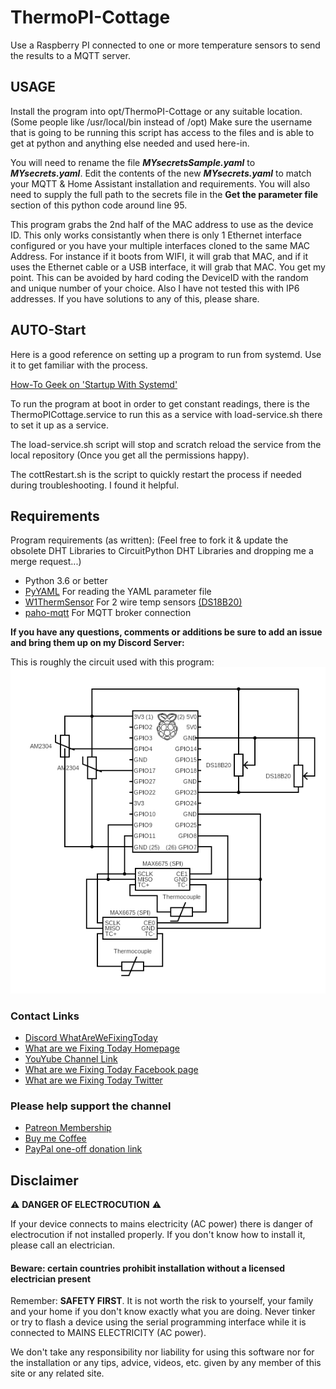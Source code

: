 # ThermoPI-Cottage

Use a Raspberry PI connected to one or more temperature sensors to send the results to a MQTT server.

## USAGE

Install the program into opt/ThermoPI-Cottage or any suitable location. (Some people like /usr/local/bin instead of /opt) Make sure the username that is going to be running this script has access to the files and is able to get at python and anything else needed and used here-in.

You will need to rename the file ***MYsecretsSample.yaml*** to ***MYsecrets.yaml***.
Edit the contents of the new ***MYsecrets.yaml*** to match your MQTT & Home Assistant installation and requirements. You will also need to supply the full path to the secrets file in the **Get the parameter file** section of this python code around line 95.

This program grabs the 2nd half of the MAC address to use as the device ID. This only works consistantly when there is only 1 Ethernet interface configured or you have your multiple interfaces cloned to the same MAC Address. For instance if it boots from WIFI, it will grab that MAC, and if it uses the Ethernet cable or a USB interface, it will grab that MAC. You get my point. This can be avoided by hard coding the DeviceID with the random and unique number of your choice. Also I have not tested this with IP6 addresses. If you have solutions to any of this, please share.

## AUTO-Start

Here is a good reference on setting up a program to run from systemd. Use it to get familiar with the process.

[How-To Geek on 'Startup With Systemd'](https://www.howtogeek.com/687970/how-to-run-a-linux-program-at-startup-with-systemd/)

To run the program at boot in order to get constant readings, there is the ThermoPICottage.service to run this as a service with load-service.sh there to set it up as a service.

The load-service.sh script will stop and scratch reload the service from the local repository (Once you get all the permissions happy).

The cottRestart.sh is the script to quickly restart the process if needed during troubleshooting. I found it helpful.

## Requirements

Program requirements (as written):  (Feel free to fork it & update the obsolete DHT Libraries to CircuitPython DHT Libraries and dropping me a merge request...)

+ Python 3.6 or better
+ [PyYAML](https://pypi.org/project/PyYAML/) For reading the YAML parameter file
+ [W1ThermSensor](https://github.com/timofurrer/w1thermsensor) For 2 wire temp sensors [(DS18B20)](http://www.d3noob.org/2015/02/raspberry-pi-multiple-temperature.html)
+ [paho-mqtt](https://pypi.org/project/paho-mqtt/) For MQTT broker connection

**If you have any questions, comments or additions be sure to add an issue and bring them up on my Discord Server:**

This is roughly the circuit used with this program:
![Sample Circuit matching this software](ThermoPI-Cottage.png)

### Contact Links

+ [Discord WhatAreWeFixingToday](https://discord.gg/Uhmhu3B)
+ [What are we Fixing Today Homepage](https://www.WhatAreWeFixing.Today/)
+ [YouYube Channel Link](https://bit.ly/WhatAreWeFixingTodaysYT)
+ [What are we Fixing Today Facebook page](https://bit.ly/WhatAreWeFixingTodayFB)
+ [What are we Fixing Today Twitter](https://bit.ly/WhatAreWeFixingTodayTW)

### Please help support the channel

+ [Patreon Membership](https://www.patreon.com/WhatAreWeFixingToday)
+ [Buy me Coffee](https://www.buymeacoffee.com/SirGoodenough)
+ [PayPal one-off donation link](https://www.paypal.me/SirGoodenough)

## Disclaimer

⚠️ **DANGER OF ELECTROCUTION** ⚠️

If your device connects to mains electricity (AC power) there is danger of electrocution if not installed properly. If you don't know how to install it, please call an electrician.

#### **Beware:** certain countries prohibit installation without a licensed electrician present

Remember: **SAFETY FIRST**. It is not worth the risk to yourself, your family and your home if you don't know exactly what you are doing. Never tinker or try to flash a device using the serial programming interface while it is connected to MAINS ELECTRICITY (AC power).

We don't take any responsibility nor liability for using this software nor for the installation or any tips, advice, videos, etc. given by any member of this site or any related site.
